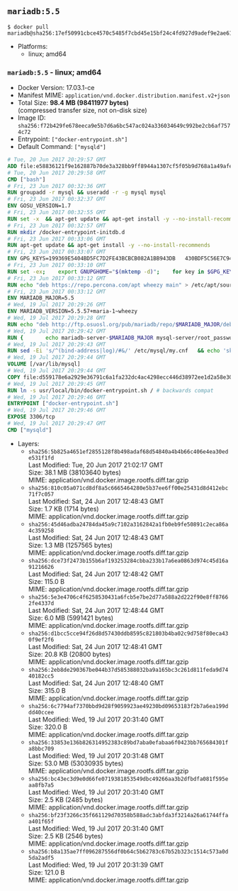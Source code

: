 ## `mariadb:5.5`

```console
$ docker pull mariadb@sha256:17ef50991cbce4570c5485f7cbd45e15bf24c4fd927d9adef9e2ae61a825634d
```

-	Platforms:
	-	linux; amd64

### `mariadb:5.5` - linux; amd64

-	Docker Version: 17.03.1-ce
-	Manifest MIME: `application/vnd.docker.distribution.manifest.v2+json`
-	Total Size: **98.4 MB (98411977 bytes)**  
	(compressed transfer size, not on-disk size)
-	Image ID: `sha256:f72b429fe678eeca9e5b7d6a6bc547ac024a336034649c992be2cb6af7574c72`
-	Entrypoint: `["docker-entrypoint.sh"]`
-	Default Command: `["mysqld"]`

```dockerfile
# Tue, 20 Jun 2017 20:29:57 GMT
ADD file:e58836121f9e162887b70de3a328bb9ff8944a1307cf5f05b9d768a1a49afe60 in / 
# Tue, 20 Jun 2017 20:29:58 GMT
CMD ["bash"]
# Fri, 23 Jun 2017 00:32:36 GMT
RUN groupadd -r mysql && useradd -r -g mysql mysql
# Fri, 23 Jun 2017 00:32:37 GMT
ENV GOSU_VERSION=1.7
# Fri, 23 Jun 2017 00:32:55 GMT
RUN set -x 	&& apt-get update && apt-get install -y --no-install-recommends ca-certificates wget && rm -rf /var/lib/apt/lists/* 	&& wget -O /usr/local/bin/gosu "https://github.com/tianon/gosu/releases/download/$GOSU_VERSION/gosu-$(dpkg --print-architecture)" 	&& wget -O /usr/local/bin/gosu.asc "https://github.com/tianon/gosu/releases/download/$GOSU_VERSION/gosu-$(dpkg --print-architecture).asc" 	&& export GNUPGHOME="$(mktemp -d)" 	&& gpg --keyserver ha.pool.sks-keyservers.net --recv-keys B42F6819007F00F88E364FD4036A9C25BF357DD4 	&& gpg --batch --verify /usr/local/bin/gosu.asc /usr/local/bin/gosu 	&& rm -r "$GNUPGHOME" /usr/local/bin/gosu.asc 	&& chmod +x /usr/local/bin/gosu 	&& gosu nobody true 	&& apt-get purge -y --auto-remove ca-certificates wget
# Fri, 23 Jun 2017 00:32:57 GMT
RUN mkdir /docker-entrypoint-initdb.d
# Fri, 23 Jun 2017 00:33:06 GMT
RUN apt-get update && apt-get install -y --no-install-recommends 		apt-transport-https ca-certificates 		pwgen 	&& rm -rf /var/lib/apt/lists/*
# Fri, 23 Jun 2017 00:33:07 GMT
ENV GPG_KEYS=199369E5404BD5FC7D2FE43BCBCB082A1BB943DB 	430BDF5C56E7C94E848EE60C1C4CBDCDCD2EFD2A 	4D1BB29D63D98E422B2113B19334A25F8507EFA5
# Fri, 23 Jun 2017 00:33:10 GMT
RUN set -ex; 	export GNUPGHOME="$(mktemp -d)"; 	for key in $GPG_KEYS; do 		gpg --keyserver ha.pool.sks-keyservers.net --recv-keys "$key"; 	done; 	gpg --export $GPG_KEYS > /etc/apt/trusted.gpg.d/mariadb.gpg; 	rm -r "$GNUPGHOME"; 	apt-key list
# Fri, 23 Jun 2017 00:33:12 GMT
RUN echo "deb https://repo.percona.com/apt wheezy main" > /etc/apt/sources.list.d/percona.list 	&& { 		echo 'Package: *'; 		echo 'Pin: release o=Percona Development Team'; 		echo 'Pin-Priority: 998'; 	} > /etc/apt/preferences.d/percona
# Fri, 23 Jun 2017 00:33:12 GMT
ENV MARIADB_MAJOR=5.5
# Wed, 19 Jul 2017 20:29:26 GMT
ENV MARIADB_VERSION=5.5.57+maria-1~wheezy
# Wed, 19 Jul 2017 20:29:28 GMT
RUN echo "deb http://ftp.osuosl.org/pub/mariadb/repo/$MARIADB_MAJOR/debian wheezy main" > /etc/apt/sources.list.d/mariadb.list 	&& { 		echo 'Package: *'; 		echo 'Pin: release o=MariaDB'; 		echo 'Pin-Priority: 999'; 	} > /etc/apt/preferences.d/mariadb
# Wed, 19 Jul 2017 20:29:42 GMT
RUN { 		echo mariadb-server-$MARIADB_MAJOR mysql-server/root_password password 'unused'; 		echo mariadb-server-$MARIADB_MAJOR mysql-server/root_password_again password 'unused'; 	} | debconf-set-selections 	&& apt-get update 	&& apt-get install -y 		mariadb-server=$MARIADB_VERSION 		percona-xtrabackup 		socat 	&& rm -rf /var/lib/apt/lists/* 	&& sed -ri 's/^user\s/#&/' /etc/mysql/my.cnf /etc/mysql/conf.d/* 	&& rm -rf /var/lib/mysql && mkdir -p /var/lib/mysql /var/run/mysqld 	&& chown -R mysql:mysql /var/lib/mysql /var/run/mysqld 	&& chmod 777 /var/run/mysqld
# Wed, 19 Jul 2017 20:29:43 GMT
RUN sed -Ei 's/^(bind-address|log)/#&/' /etc/mysql/my.cnf 	&& echo 'skip-host-cache\nskip-name-resolve' | awk '{ print } $1 == "[mysqld]" && c == 0 { c = 1; system("cat") }' /etc/mysql/my.cnf > /tmp/my.cnf 	&& mv /tmp/my.cnf /etc/mysql/my.cnf
# Wed, 19 Jul 2017 20:29:44 GMT
VOLUME [/var/lib/mysql]
# Wed, 19 Jul 2017 20:29:44 GMT
COPY file:d559178e6a2929e36791c6a1fa232dc4ac4298ecc446d38972ee1d2a58e30621 in /usr/local/bin/ 
# Wed, 19 Jul 2017 20:29:45 GMT
RUN ln -s usr/local/bin/docker-entrypoint.sh / # backwards compat
# Wed, 19 Jul 2017 20:29:46 GMT
ENTRYPOINT ["docker-entrypoint.sh"]
# Wed, 19 Jul 2017 20:29:46 GMT
EXPOSE 3306/tcp
# Wed, 19 Jul 2017 20:29:47 GMT
CMD ["mysqld"]
```

-	Layers:
	-	`sha256:5b825a4651ef2855128f8b498adaf68d54840a4b4b66c406e4ea30ede531f1fd`  
		Last Modified: Tue, 20 Jun 2017 21:02:17 GMT  
		Size: 38.1 MB (38103640 bytes)  
		MIME: application/vnd.docker.image.rootfs.diff.tar.gzip
	-	`sha256:810c05a071cd8df8a5c6665464280e5b37ee6ff00e25431d8d412ebc71f7c057`  
		Last Modified: Sat, 24 Jun 2017 12:48:43 GMT  
		Size: 1.7 KB (1714 bytes)  
		MIME: application/vnd.docker.image.rootfs.diff.tar.gzip
	-	`sha256:45d46adba24784da45a9c7102a3162842a1fb0eb9fe50891c2eca86a4c359258`  
		Last Modified: Sat, 24 Jun 2017 12:48:43 GMT  
		Size: 1.3 MB (1257565 bytes)  
		MIME: application/vnd.docker.image.rootfs.diff.tar.gzip
	-	`sha256:dce73f2473b155b6af193253284cbba233b17a6ea0863d974c45d16a91216626`  
		Last Modified: Sat, 24 Jun 2017 12:48:42 GMT  
		Size: 115.0 B  
		MIME: application/vnd.docker.image.rootfs.diff.tar.gzip
	-	`sha256:5e3e4706c4f6258530431a6fcb5e7be2d77a588a2d222f90e8ff87662fe4337d`  
		Last Modified: Sat, 24 Jun 2017 12:48:44 GMT  
		Size: 6.0 MB (5991421 bytes)  
		MIME: application/vnd.docker.image.rootfs.diff.tar.gzip
	-	`sha256:d1bcc5cce94f26d8d57430ddb8595c821803b4ba02c9d758f80eca430f9ef2f6`  
		Last Modified: Sat, 24 Jun 2017 12:48:41 GMT  
		Size: 20.8 KB (20800 bytes)  
		MIME: application/vnd.docker.image.rootfs.diff.tar.gzip
	-	`sha256:2eb8de290367be044b37d585388032ba9a165bc3c261d811feda9d7440182cc5`  
		Last Modified: Sat, 24 Jun 2017 12:48:40 GMT  
		Size: 315.0 B  
		MIME: application/vnd.docker.image.rootfs.diff.tar.gzip
	-	`sha256:6c7794af7370bbd9d28f9059923ae49230bd09653183f2b7a6ea199ddd40ccee`  
		Last Modified: Wed, 19 Jul 2017 20:31:40 GMT  
		Size: 320.0 B  
		MIME: application/vnd.docker.image.rootfs.diff.tar.gzip
	-	`sha256:33853e136b826314952383c89bd7aba0efabaa6f0423bb765684301fa8bbc709`  
		Last Modified: Wed, 19 Jul 2017 20:31:48 GMT  
		Size: 53.0 MB (53030935 bytes)  
		MIME: application/vnd.docker.image.rootfs.diff.tar.gzip
	-	`sha256:bc43ec3d9e0d66fe0719381853549dbc49266aa3b2dfbdfa081f595eaa8fb7a5`  
		Last Modified: Wed, 19 Jul 2017 20:31:40 GMT  
		Size: 2.5 KB (2485 bytes)  
		MIME: application/vnd.docker.image.rootfs.diff.tar.gzip
	-	`sha256:bf23f3266c35f661129d70358b588adc3abfda3f3214a26a61744ffaa401f65f`  
		Last Modified: Wed, 19 Jul 2017 20:31:40 GMT  
		Size: 2.5 KB (2546 bytes)  
		MIME: application/vnd.docker.image.rootfs.diff.tar.gzip
	-	`sha256:b8a135ae7ff096287556df0b64c5b62783c67b52b323c1514c573a0d5da2adf5`  
		Last Modified: Wed, 19 Jul 2017 20:31:39 GMT  
		Size: 121.0 B  
		MIME: application/vnd.docker.image.rootfs.diff.tar.gzip
